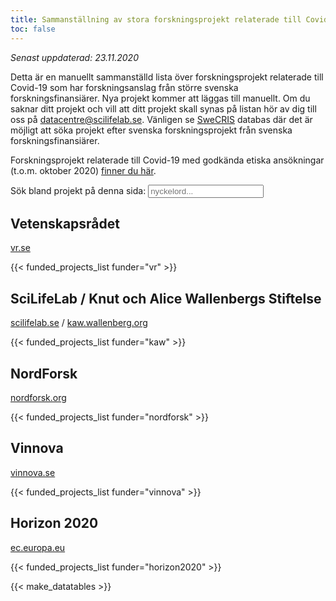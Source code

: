 ```yaml
---
title: Sammanställning av stora forskningsprojekt relaterade till Covid-19 från större anslagsgivare i Sverige
toc: false
---
```

<i>Senast uppdaterad: 23.11.2020</i>

Detta är en manuellt sammanställd lista över forskningsprojekt relaterade till Covid-19 som har forskningsanslag från större svenska forskningsfinansiärer. Nya projekt kommer att läggas till manuellt. Om du saknar ditt projekt och vill att ditt projekt skall synas på listan hör av dig till oss på datacentre@scilifelab.se. Vänligen se [SweCRIS](https://www.swecris.se/betasearch/?q=Covid&view=cards&lang=sv) databas där det är möjligt att söka projekt efter svenska forskningsprojekt från svenska forskningsfinansiärer.

Forskningsprojekt relaterade till Covid-19 med godkända etiska ansökningar (t.o.m. oktober 2020) [finner du här](https://www.kliniskastudier.se/statistik/kliniska-studier-rorande-covid-19.html).

<p>
  <label for="allSearch">Sök bland projekt på denna sida: </label>
  <input type="text" placeholder="nyckelord..." id="allSearch">
</p>

## Vetenskapsrådet
[vr.se](https://www.vr.se/)

{{< funded_projects_list funder="vr" >}}

## SciLifeLab / Knut och Alice Wallenbergs Stiftelse
[scilifelab.se](https://www.scilifelab.se/) / [kaw.wallenberg.org](https://kaw.wallenberg.org/en)

{{< funded_projects_list funder="kaw" >}}

## NordForsk
[nordforsk.org](https://www.nordforsk.org/)

{{< funded_projects_list funder="nordforsk" >}}

## Vinnova
[vinnova.se](https://www.vinnova.se/)

{{< funded_projects_list funder="vinnova" >}}

## Horizon 2020
[ec.europa.eu](https://ec.europa.eu/programmes/horizon2020/en)

{{< funded_projects_list funder="horizon2020" >}}

{{< make_datatables >}}
